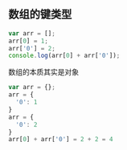 ## 数组的键类型

```js
var arr = [];
arr[0] = 1;
arr['0'] = 2;
console.log(arr[0] + arr['0']);
```

数组的本质其实是对象

```js
var arr = {};
arr = {
  '0': 1
}
arr = {
  '0': 2
}
arr[0] + arr['0'] = 2 + 2 = 4
```
